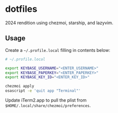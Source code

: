 # dotfiles

2024 rendition using chezmoi, starship, and lazyvim.

## Usage

Create a `~/.profile.local` filling in contents below:

```bash
# ~/.profile.local

export KEYBASE_USERNAME="<ENTER_USERNAME>"
export KEYBASE_PAPERKEY="<ENTER_PAPERKEY>"
export KEYBASE_KEY_ID="<ENTER_KEY_ID>"
```

```bash
chezmoi apply
osascript -e 'quit app "Terminal"'
```

Update iTerm2.app to pull the plist from `$HOME/.local/share/chezmoi/preferences`.
